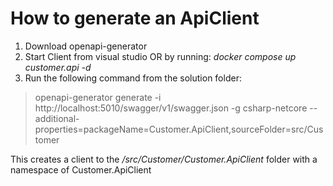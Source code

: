 # How to generate an ApiClient

1. Download openapi-generator
2. Start Client from visual studio OR by running: *docker compose up customer.api -d*
3. Run the following command from the solution folder:

>  openapi-generator generate -i http://localhost:5010/swagger/v1/swagger.json -g csharp-netcore --additional-properties=packageName=Customer.ApiClient,sourceFolder=src/Customer

This creates a client to the */src/Customer/Customer.ApiClient* folder with a namespace of Customer.ApiClient
